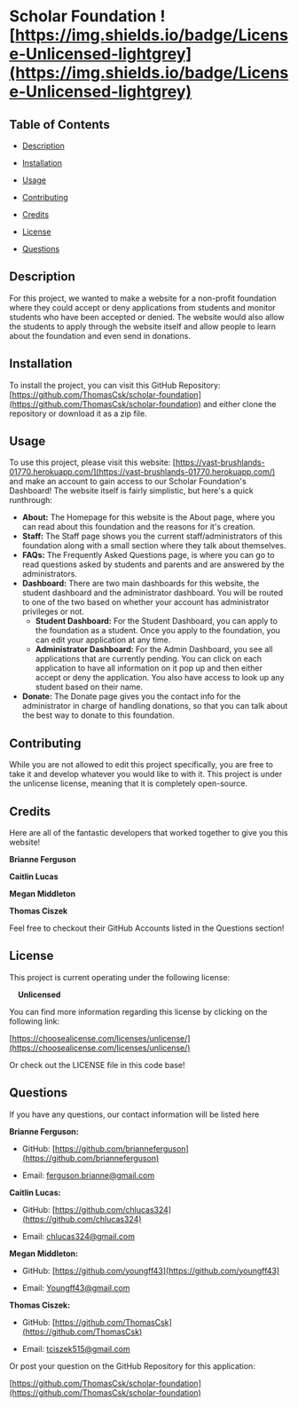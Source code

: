 # Scholar Foundation ![https://img.shields.io/badge/License-Unlicensed-lightgrey](https://img.shields.io/badge/License-Unlicensed-lightgrey)

## Table of Contents

- [Description](#description)

- [Installation](#installation)

- [Usage](#usage)

- [Contributing](#contributing)

- [Credits](#credits)

- [License](#license)

- [Questions](#questions)


## Description

For this project, we wanted to make a website for a non-profit foundation where they could accept or deny applications from students and monitor students who have been accepted or denied. The website would also allow the students to apply through the website itself and allow people to learn about the foundation and even send in donations.



## Installation

To install the project, you can visit this GitHub Repository: [https://github.com/ThomasCsk/scholar-foundation](https://github.com/ThomasCsk/scholar-foundation) and either clone the repository or download it as a zip file.


## Usage

To use this project, please visit this website: [https://vast-brushlands-01770.herokuapp.com/](https://vast-brushlands-01770.herokuapp.com/) and make an account to gain access to our Scholar Foundation's Dashboard! The website itself is fairly simplistic, but here's a quick runthrough:
- **About:** The Homepage for this website is the About page, where you can read about this foundation and the reasons for it's creation. 
- **Staff:** The Staff page shows you the current staff/administrators of this foundation along with a small section where they talk about themselves.
- **FAQs:** The Frequently Asked Questions page, is where you can go to read questions asked by students and parents and are answered by the administrators. 
- **Dashboard:** There are two main dashboards for this website, the student dashboard and the administrator dashboard. You will be routed to one of the two based on whether your account has administrator privileges or not.
  - **Student Dashboard:** For the Student Dashboard, you can apply to the foundation as a student. Once you apply to the foundation, you can edit your application at any time.
  - **Administrator Dashboard:** For the Admin Dashboard, you see all applications that are currently pending. You can click on each application to have all information on it pop up and then either accept or deny the application. You also have access to look up any student based on their name.
- **Donate:** The Donate page gives you the contact info for the administrator in charge of handling donations, so that you can talk about the best way to donate to this foundation.

## Contributing

While you are not allowed to edit this project specifically, you are free to take it and develop whatever you would like to with it. This project is under the unlicense license, meaning that it is completely open-source.


## Credits

Here are all of the fantastic developers that worked together to give you this website!


**Brianne Ferguson**

**Caitlin Lucas**

**Megan Middleton**

**Thomas Ciszek**


Feel free to checkout their GitHub Accounts listed in the Questions section!

## License

This project is current operating under the following license:

    **Unlicensed**

You can find more information regarding this license by clicking on the following link:

[https://choosealicense.com/licenses/unlicense/](https://choosealicense.com/licenses/unlicense/)

Or check out the LICENSE file in this code base!


## Questions

If you have any questions, our contact information will be listed here

**Brianne Ferguson:**

-  GitHub: [https://github.com/brianneferguson](https://github.com/brianneferguson)

-  Email: [ferguson.brianne@gmail.com](mailto:ferguson.brianne@gmail.com)


**Caitlin Lucas:**

-  GitHub: [https://github.com/chlucas324](https://github.com/chlucas324)

-  Email: [chlucas324@gmail.com](mailto:chlucas324@gmail.com)


**Megan Middleton:**

-  GitHub: [https://github.com/youngff43](https://github.com/youngff43)

-  Email: [Youngff43@gmail.com](mailto:Youngff43@gmail.com)


**Thomas Ciszek:**

-  GitHub: [https://github.com/ThomasCsk](https://github.com/ThomasCsk)

-  Email: [tciszek515@gmail.com](mailto:tciszek515@gmail.com)
  

Or post your question on the GitHub Repository for this application:

[https://github.com/ThomasCsk/scholar-foundation](https://github.com/ThomasCsk/scholar-foundation)

